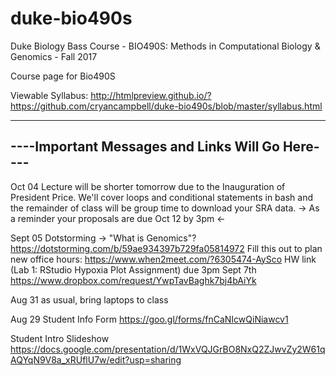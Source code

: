 # duke-bio490s
Duke Biology Bass Course - BIO490S: Methods in Computational Biology &amp; Genomics - Fall 2017

Course page for Bio490S

Viewable Syllabus:
http://htmlpreview.github.io/?https://github.com/cryancampbell/duke-bio490s/blob/master/syllabus.html

-------------------------------------------------
----Important Messages and Links Will Go Here----
-------------------------------------------------

Oct 04
Lecture will be shorter tomorrow due to the Inauguration of President Price. We'll cover loops and conditional statements in bash and the remainder of class will be group time to download your SRA data.
-> As a reminder your proposals are due Oct 12 by 3pm <-


Sept 05
Dotstorming -> "What is Genomics"?
https://dotstorming.com/b/59ae934397b729fa05814972
Fill this out to plan new office hours:
https://www.when2meet.com/?6305474-AySco
HW link (Lab 1: RStudio Hypoxia Plot Assignment) due 3pm Sept 7th
https://www.dropbox.com/request/YwpTavBaghk7bj4bAiYk

Aug 31
as usual, bring laptops to class

Aug 29
Student Info Form
https://goo.gl/forms/fnCaNIcwQiNiawcv1

Student Intro Slideshow
https://docs.google.com/presentation/d/1WxVQJGrBO8NxQ2ZJwvZy2W61qAQYqN9V8a_xRUflU7w/edit?usp=sharing
